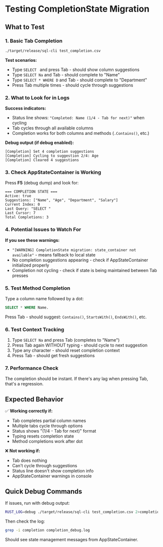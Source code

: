 # Testing CompletionState Migration

## What to Test

### 1. Basic Tab Completion
```bash
./target/release/sql-cli test_completion.csv
```

**Test scenarios:**
- Type `SELECT ` and press Tab - should show column suggestions
- Type `SELECT Na` and Tab - should complete to "Name"
- Type `SELECT * WHERE D` and Tab - should complete to "Department"
- Press Tab multiple times - should cycle through suggestions

### 2. What to Look for in Logs

**Success indicators:**
- Status line shows: `"Completed: Name (1/4 - Tab for next)"` when cycling
- Tab cycles through all available columns
- Completion works for both columns and methods (`.Contains()`, etc.)

**Debug output (if debug enabled):**
```
[Completion] Set 4 completion suggestions
[Completion] Cycling to suggestion 2/4: Age
[Completion] Cleared 4 suggestions
```

### 3. Check AppStateContainer is Working

Press **F5** (debug dump) and look for:
```
=== COMPLETION STATE ===
Active: true
Suggestions: ["Name", "Age", "Department", "Salary"]
Current Index: 0
Last Query: "SELECT "
Last Cursor: 7
Total Completions: 3
```

### 4. Potential Issues to Watch For

**If you see these warnings:**
- `"[WARNING] CompletionState migration: state_container not available"` - means fallback to local state
- No completion suggestions appearing - check if AppStateContainer initialized properly
- Completion not cycling - check if state is being maintained between Tab presses

### 5. Test Method Completion

Type a column name followed by a dot:
```sql
SELECT * WHERE Name.
```
Press Tab - should suggest: `Contains()`, `StartsWith()`, `EndsWith()`, etc.

### 6. Test Context Tracking

1. Type `SELECT Na` and press Tab (completes to "Name")
2. Press Tab again WITHOUT typing - should cycle to next suggestion
3. Type any character - should reset completion context
4. Press Tab - should get fresh suggestions

### 7. Performance Check

The completion should be instant. If there's any lag when pressing Tab, that's a regression.

## Expected Behavior

✅ **Working correctly if:**
- Tab completes partial column names
- Multiple tabs cycle through options
- Status shows "(1/4 - Tab for next)" format
- Typing resets completion state
- Method completions work after dot

❌ **Not working if:**
- Tab does nothing
- Can't cycle through suggestions
- Status line doesn't show completion info
- AppStateContainer warnings in console

## Quick Debug Commands

If issues, run with debug output:
```bash
RUST_LOG=debug ./target/release/sql-cli test_completion.csv 2>completion_debug.log
```

Then check the log:
```bash
grep -i completion completion_debug.log
```

Should see state management messages from AppStateContainer.